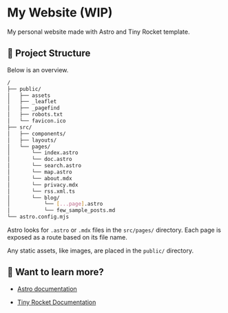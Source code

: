 # My Website (WIP)

My personal website made with Astro and Tiny Rocket template.

## 🚀 Project Structure

Below is an overview.

```bash
/
├── public/
│   ├── assets
│   ├── _leaflet
│   ├── _pagefind
│   ├── robots.txt
│   └── favicon.ico
├── src/
│   ├── components/
│   ├── layouts/
│   └── pages/
│       └── index.astro
│       └── doc.astro
│       └── search.astro
│       └── map.astro
│       └── about.mdx
│       └── privacy.mdx
│       └── rss.xml.ts
│       └── blog/
│           └── [...page].astro
│           └── few_sample_posts.md
└── astro.config.mjs
```

Astro looks for `.astro` or `.mdx` files in the `src/pages/` directory. Each page is exposed as a route based on its file name.

Any static assets, like images, are placed in the `public/` directory.

## 👀 Want to learn more?

- [Astro documentation](https://github.com/withastro/astro)

- [Tiny Rocket Documentation](https://tinyrocket.pages.dev/doc)
